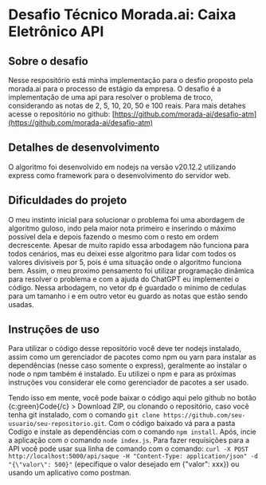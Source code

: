 # Desafio Técnico Morada.ai: Caixa Eletrônico API

## Sobre o desafio
Nesse respositório está minha implementação para o desfio proposto pela morada.ai para o processo de estágio da empresa. 
O desafio é a implementação de uma api para resolver o problema de troco, considerando as notas de 2, 5, 10, 20, 50 e 100 reais.
Para mais detahes acesse o repositório no github: [https://github.com/morada-ai/desafio-atm](https://github.com/morada-ai/desafio-atm) 

## Detalhes de desenvolvimento
O algoritmo foi desenvolvido em nodejs na versão v20.12.2 utilizando express como framework para o desenvolvimento do servidor web.

## Dificuldades do projeto
O meu instinto inicial para solucionar o problema foi uma abordagem de algoritmo guloso, indo pela maior nota primeiro e inserindo o máximo possível dela e depois fazendo o mesmo com o resto em ordem decrescente. Apesar de muito rapido essa arbodagem não funciona para todos cenários, mas eu deixei esse algoritmo para lidar com todos os valores divisiveis por 5, pois é uma situação onde o algoritmo funciona bem. Assim, o meu proximo pensamento foi utilizar programação dinâmica para resolver o problema e com a ajuda do ChatGPT eu implementei o código. Nessa arbodagem, no vetor dp é guardado o minimo de cedulas para um tamanho i e em outro vetor eu guardo as notas que estão sendo usadas.

## Instruções de uso
Para utilizar o código desse repositório você deve ter nodejs instalado, assim como um gerenciador de pacotes como npm ou yarn para instalar as dependências (nesse caso somente o express), geralmente ao instalar o node o npm também é instalado. Eu utilizei o npm e para as próximas instruções vou considerar ele como gerenciador de pacotes a ser usado.

Tendo isso em mente, você pode baixar o código aqui pelo github no botão {c:green}Code{/c} > Download ZIP, ou clonando o repositório, caso você tenha git instalado, com o comando `git clone https://github.com/seu-usuario/seu-repositorio.git`.
Com o código baixado vá para a pasta Codigo e instale as dependências com o comando `npm install`. Após, incie a aplicação com o comando `node index.js`.
Para fazer requisições para a API você pode usar sua linha de comando com o comando: `curl -X POST http://localhost:5000/api/saque -H "Content-Type: application/json" -d "{\"valor\": 500}"` (epecifique o valor desejado em {\"valor\": xxx}) ou usando um aplicativo como postman.
